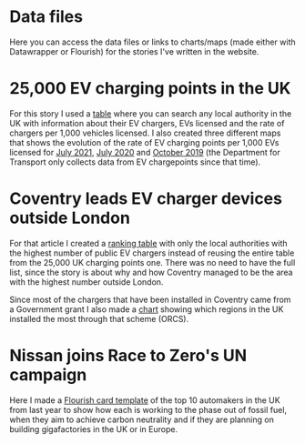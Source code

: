 # Data files

Here you can access the data files or links to charts/maps (made either with Datawrapper or Flourish) for the stories I've written in the website.

# 25,000 EV charging points in the UK

For this story I used a <a href="https://datawrapper.dwcdn.net/IwELW/" target="_blank">table</a> where you can search any local authority in the UK with information about their EV chargers, EVs licensed and the rate of chargers per 1,000 vehicles licensed.
I also created three different maps that shows the evolution of the rate of EV charging points per 1,000 EVs licensed for <a href="https://datawrapper.dwcdn.net/lWlZQ/" target="_blank">July 2021</a>, <a href="https://datawrapper.dwcdn.net/U4Ma6/" target="_blank">July 2020</a> and <a href="https://datawrapper.dwcdn.net/pGox9/" target="_blank">October 2019</a> (the Department for Transport only collects data from EV chargepoints since that time).

# Coventry leads EV charger devices outside London

For that article I created a <a href="https://datawrapper.dwcdn.net/OAiq2/1/" target="_blank">ranking table</a> with only the local authorities with the highest number of public EV chargers instead of reusing the entire table from the 25,000 UK charging points one. There was no need to have the full list, since the story is about why and how Coventry managed to be the area with the highest number outside London.

Since most of the chargers that have been installed in Coventry came from a Government grant I also made a <a href="https://public.flourish.studio/visualisation/7078676/" target="_blank">chart</a> showing which regions in the UK installed the most through that scheme (ORCS).

# Nissan joins Race to Zero's UN campaign

Here I made a <a href="https://public.flourish.studio/visualisation/6736713/" target="_blank">Flourish card template</a> of the top 10 automakers in the UK from last year to show how each is working to the phase out of fossil fuel, when they aim to achieve carbon neutrality and if they are planning on building gigafactories in the UK or in Europe.
